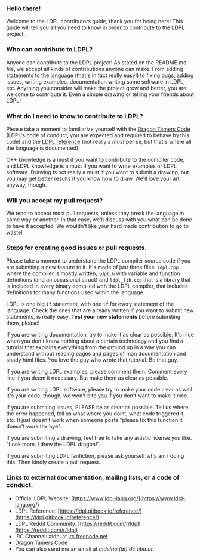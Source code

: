 ### Hello there!

Welcome to the LDPL contributors guide, thank you for being here! This guide will tell you all you need to know in order to contribute to the LDPL project.

### Who can contribute to LDPL?

Anyone can contribute to the LDPL project! As stated on the README.md file, we accept all kinds of contributions anyone can make. From adding statements to the language (that's in fact really easy!) to fixing bugs, adding issues, writing examples, documentation writing some software in LDPL, etc. Anything you consider will make the project grow and better, you are welcome to contribute it. Even a simple drawing or telling your friends about LDPL!

### What do I need to know to contribute to LDPL?

Please take a moment to familiarize yourself with the [Dragon Tamers Code](/CODE_OF_CONDUCT) (LDPL's code of conduct, you are expected and required to behave by this code) and the [LDPL reference](https://ldpl.gitbook.io/reference/) (not really a *must* per se, but that's where all the language is documented).

C++ knowledge is a must if you want to contribute to the compiler code, and LDPL knowledge is a must if you want to write examples or LDPL software. Drawing is not really a must if you want to submit a drawing, but you may get better results if you know how to draw. We'll love your art anyway, though.

### Will you accept my pull request?

We tend to accept most pull requests, unless they break the language in some way or another. In that case, we'll discuss with you what can be done to have it accepted. We wouldn't like your hard made contribution to go to waste!

### Steps for creating good issues or pull requests.

Please take a moment to understand the LDPL compiler source code if you are submiting a new feature to it. It's made of just three files: `ldpl.cpp` where the compiler is mostly written, `ldpl.h` with variable and function definitions (and an occasional struct) and `ldpl_lib.cpp` that is a library that is included in every binary compiled with the LDPL compiler, that includes definitions for many functions used within the language.

LDPL is one big `if` statement, with one `if` for every statement of the language. Check the ones that are already written if you want to submit new statements, is really easy. **Test your new statements** before submiting them, please!

If you are writing documentation, try to make it as clear as possible. It's nice when you don't know nothing about a certain technology and you find a tutorial that explains everything from the ground up in a way you can understand without reading pages and pages of man documentation and shady html files. You love the guy who wrote that tutorial. Be that guy.

If you are writing LDPL examples, please comment them. Comment every line if you deem it necessary. But make them as clear as possible.

If you are writing LDPL software, please try to make your code clear as well. It's your code, though, we won't bite you if you don't want to make it nice.

If you are submiting issues, PLEASE be as clear as possible. Tell us where the error happened, tell us what where you doint, what code triggered it, etc. It just doesn't work when someone posts "please fix this function it doesn't work thx bye".

If you are submiting a drawing, feel free to take any artistic license you like. "Look mom, I drew the LDPL dragon!".

If you are submiting LDPL fanfiction, please ask yourself why am I doing this. Then kindly create a pull request.

### Links to external documentation, mailing lists, or a code of conduct.

- Official LDPL Website: [https://www.ldpl-lang.org/](https://www.ldpl-lang.org/)
- LDPL Reference: [https://ldpl.gitbook.io/reference/](https://ldpl.gitbook.io/reference/)
- LDPL Reddit Community: [https://reddit.com/r/ldpl](https://reddit.com/r/ldpl)
- IRC Channel: #ldpl at [irc.freenode.net](http://irc.freenode.net)
- [Dragon Tamers Code](/CODE_OF_CONDUCT)
- You can also send me an email at *mdelrio (at) dc.uba.ar*.
